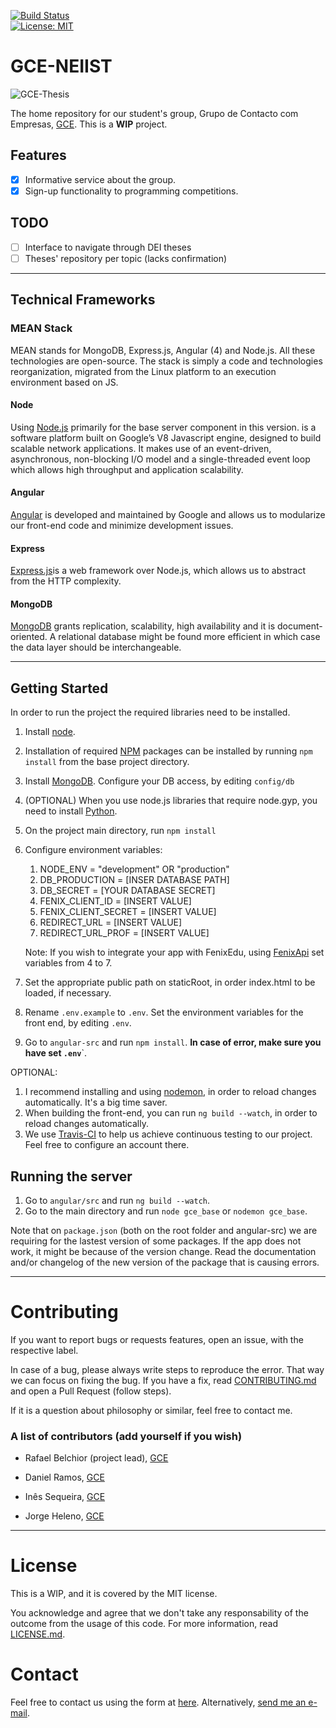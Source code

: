 [![Build Status](https://travis-ci.com/RafaelAPB/GCE-NEIIST.svg?token=XFiDrRAqvqphcoasyH7N&branch=master)](https://travis-ci.com/RafaelAPB/GCE-NEIIST)  
[![License: MIT](https://img.shields.io/badge/License-MIT-green.svg)](https://opensource.org/licenses/MIT)

# GCE-NEIIST
![GCE-Thesis][logo]

[logo]: http://groups.ist.utl.pt/~gce-neiist.daemon/assets/gce.png "GCE-Thesis"
The home repository for our student's group, Grupo de Contacto com Empresas, [GCE][GCE]. 
This is a **WIP** project.

## Features
- [X] Informative service about the group.
- [X] Sign-up functionality to programming competitions.

## TODO
- [ ] Interface to navigate through DEI theses
- [ ] Theses' repository per topic (lacks confirmation)

---
####
## Technical Frameworks

### MEAN Stack
MEAN stands for MongoDB, Express.js, Angular (4) and Node.js. All these technologies are open-source. The stack is simply a code and technologies reorganization, migrated from the Linux platform to an execution environment based on JS.

#### Node 

Using [Node.js][node] primarily for the base server component in this version.  is a software platform built on Google’s V8 Javascript engine, designed to build scalable network applications. It makes use of an event-driven, asynchronous, non-blocking I/O model and a single-threaded event loop which allows high throughput and application scalability.

#### Angular

[Angular][angular] is developed and maintained by Google and allows us to modularize our front-end code and minimize development issues.

#### Express

[Express.js][express]is a web framework over Node.js, which allows us to abstract from the HTTP complexity.

#### MongoDB

[MongoDB][mon] grants replication, scalability, high availability and it is document-oriented. A relational database might be found more efficient in which case the data 
layer should be interchangeable.

---

####
## Getting Started

In order to run the project the required libraries need to be installed.

1. Install [node][node].
2. Installation of required [NPM][npm] packages can be installed by running ```npm install``` from the base project directory.
3. Install [MongoDB][mon]. Configure your DB access, by editing ``config/db``
4. (OPTIONAL) When you use node.js libraries that require node.gyp, you need to install [Python][python].
5. On the project main directory, run ```npm install```
6. Configure environment variables:
    1. NODE_ENV = "development" OR "production"
    2. DB_PRODUCTION = [INSER DATABASE PATH]
    2. DB_SECRET = [YOUR DATABASE SECRET]
    3. FENIX_CLIENT_ID = [INSERT VALUE]
    4. FENIX_CLIENT_SECRET = [INSERT VALUE]
    5. REDIRECT_URL = [INSERT VALUE]
    6. REDIRECT_URL_PROF = [INSERT VALUE]
    
    Note: If you wish to integrate your app with FenixEdu, using [FenixApi][Fenix] set variables from 4 to 7.
   
7. Set the appropriate public path on staticRoot, in order index.html to be loaded, if necessary.
8. Rename ``.env.example`` to ``.env``. Set the environment variables for the front end, by editing ``.env``.
9. Go to ``angular-src`` and run ``npm install``. **In case of error, make sure you have set ``.env``**`.

OPTIONAL:
1. I recommend installing and using [nodemon][nodemon], in order to reload changes automatically. It's a big time saver.
2. When building the front-end, you can run ``ng build --watch``, in order to reload changes automatically.
3. We use [Travis-CI][travis] to help us achieve continuous testing to our project. Feel free to configure an account there.

## Running the server
1. Go to ``angular/src`` and run ```ng build --watch```. 
2. Go to the main directory and run ``node gce_base`` or ``nodemon gce_base``.

Note that on ``package.json`` (both on the root folder and angular-src)
we are requiring for the lastest version of some packages. If the app does not work, it might be because of 
the version change. Read the documentation and/or changelog of the new version of the package that is causing errors.  

---
#####
# Contributing
If you want to report bugs or requests features, open an issue, with the respective label.

In case of a bug, please always write steps to reproduce the error. That way we can focus on fixing the bug. If you have a fix, read [CONTRIBUTING.md][contributing] and open a Pull Request (follow steps). 

If it is a question about philosophy or similar, feel free to contact me.

### A list of contributors (add yourself if you wish)

+ Rafael Belchior (project lead), [GCE][GCE]

+ Daniel Ramos, [GCE][GCE]

+ Inês Sequeira, [GCE][GCE]

+ Jorge Heleno, [GCE][GCE]

---

# License
This is a WIP, and it is covered by the MIT license. 

You acknowledge and agree that we don't take any responsability of the outcome 
from the usage of this code.
For more information, read [LICENSE.md][license].

# Contact
Feel free to contact us using the form at <a href="http://groups.ist.utl.pt/gce-neiist/">here</a>.
Alternatively, <a href="mailto:rafael.belchior@tecnico.ulisboa.pt?Subject=Hello%20again" target="_top">send me an e-mail</a>.

[fenix]: http://fenixedu.org/dev/api/
[python]: https://www.python.org/
[GCE]: http://groups.ist.utl.pt/gce-neiist/
[node]: http://nodejs.org/
[angular]: https://angular.io/
[express]: https://expressjs.com/
[mon]: http://www.mongodb.org/
[npm]: https://npmjs.org/
[travis]: https://travis-ci.org/
[contributing]: https://github.com/RafaelAPB/GCE-Thesis/blob/master/CONTRIBUTING.md
[license]: https://github.com/RafaelAPB/GCE-Thesis/blob/master/LICENSE.md
[nodemon]: https://nodemon.io/